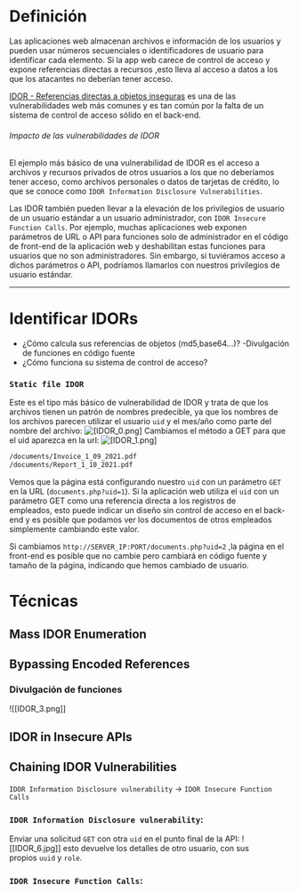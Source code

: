 # Definición

Las aplicaciones web almacenan archivos e información de los usuarios y pueden usar números secuenciales o identificadores de usuario para identificar cada elemento. Si la app web carece de control de acceso y expone referencias directas a recursos ,esto lleva al acceso a datos a los que los atacantes no deberían tener acceso.

[IDOR - Referencias directas a objetos inseguras](https://owasp.org/www-project-web-security-testing-guide/latest/4-Web_Application_Security_Testing/05-Authorization_Testing/04-Testing_for_Insecure_Direct_Object_References) es una de las vulnerabilidades web más comunes y es tan común por la falta de un sistema de control de acceso sólido en el back-end.
###### Impacto de las vulnerabilidades de IDOR
El ejemplo más básico de una vulnerabilidad de IDOR es el acceso a archivos y recursos privados de otros usuarios a los que no deberíamos tener acceso, como archivos personales o datos de tarjetas de crédito, lo que se conoce como `IDOR Information Disclosure Vulnerabilities`.

Las IDOR también pueden llevar a la elevación de los privilegios de usuario de un usuario estándar a un usuario administrador, con `IDOR Insecure Function Calls`. Por ejemplo, muchas aplicaciones web exponen parámetros de URL o API para funciones solo de administrador en el código de front-end de la aplicación web y deshabilitan estas funciones para usuarios que no son administradores. Sin embargo, si tuviéramos acceso a dichos parámetros o API, podríamos llamarlos con nuestros privilegios de usuario estándar.

-------
# Identificar IDORs
- ¿Cómo calcula sus referencias de objetos (md5,base64...)? -Divulgación de funciones en código fuente
- ¿Cómo funciona su sistema de control de acceso?
### `Static file IDOR`
Este es el tipo más básico de vulnerabilidad de IDOR y trata de que los archivos tienen un patrón de nombres predecible, ya que los nombres de los archivos parecen utilizar el usuario `uid` y el mes/año como parte del nombre del archivo:
![[IDOR_0.png]]()
Cambiamos el método a GET para que el uid aparezca en la url:
![[IDOR_1.png]]()
```html
/documents/Invoice_1_09_2021.pdf
/documents/Report_1_10_2021.pdf
```
Vemos que la página está configurando nuestro `uid` con un parámetro `GET` en la URL (`documents.php?uid=1`). Si la aplicación web utiliza el `uid` con un parámetro GET como una referencia directa a los registros de empleados, esto puede indicar un diseño sin control de acceso en el back-end y es posible que podamos ver los documentos de otros empleados simplemente cambiando este valor.

Si cambiamos `http://SERVER_IP:PORT/documents.php?uid=2` ,la página en el front-end es posible que no cambie pero cambiará en código fuente y tamaño de la página, indicando que hemos cambiado de usuario.
# Técnicas
## Mass IDOR Enumeration



## Bypassing Encoded References

### Divulgación de funciones
![[IDOR_3.png]]


## IDOR in Insecure APIs


## Chaining IDOR Vulnerabilities

`IDOR Information Disclosure vulnerability` -> `IDOR Insecure Function Calls`
### `IDOR Information Disclosure vulnerability`:
Enviar una solicitud `GET` con otra `uid` en el punto final de la API:
![[IDOR_6.jpg]]
esto devuelve los detalles de otro usuario, con sus propios `uuid` y `role`.

### `IDOR Insecure Function Calls`: